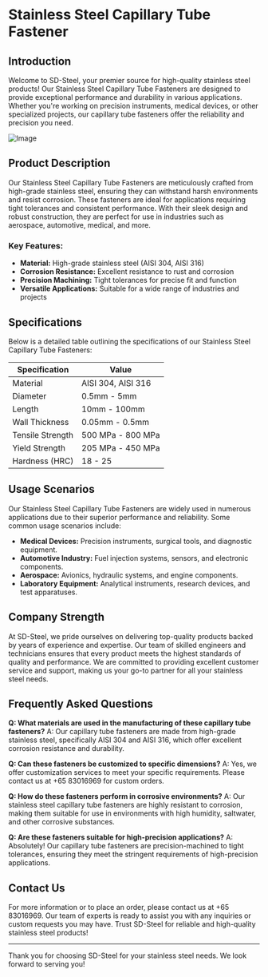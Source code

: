 # Stainless Steel Capillary Tube Fastener

## Introduction

Welcome to SD-Steel, your premier source for high-quality stainless steel products! Our Stainless Steel Capillary Tube Fasteners are designed to provide exceptional performance and durability in various applications. Whether you're working on precision instruments, medical devices, or other specialized projects, our capillary tube fasteners offer the reliability and precision you need.

![Image](https://github.com/user-attachments/assets/2567258e-e124-4816-932d-1809bd27ef0b)

## Product Description

Our Stainless Steel Capillary Tube Fasteners are meticulously crafted from high-grade stainless steel, ensuring they can withstand harsh environments and resist corrosion. These fasteners are ideal for applications requiring tight tolerances and consistent performance. With their sleek design and robust construction, they are perfect for use in industries such as aerospace, automotive, medical, and more.

### Key Features:
- **Material:** High-grade stainless steel (AISI 304, AISI 316)
- **Corrosion Resistance:** Excellent resistance to rust and corrosion
- **Precision Machining:** Tight tolerances for precise fit and function
- **Versatile Applications:** Suitable for a wide range of industries and projects

## Specifications

Below is a detailed table outlining the specifications of our Stainless Steel Capillary Tube Fasteners:

| Specification | Value |
|---------------|-------|
| Material      | AISI 304, AISI 316 |
| Diameter      | 0.5mm - 5mm |
| Length        | 10mm - 100mm |
| Wall Thickness| 0.05mm - 0.5mm |
| Tensile Strength | 500 MPa - 800 MPa |
| Yield Strength | 205 MPa - 450 MPa |
| Hardness (HRC) | 18 - 25 |

## Usage Scenarios

Our Stainless Steel Capillary Tube Fasteners are widely used in numerous applications due to their superior performance and reliability. Some common usage scenarios include:

- **Medical Devices:** Precision instruments, surgical tools, and diagnostic equipment.
- **Automotive Industry:** Fuel injection systems, sensors, and electronic components.
- **Aerospace:** Avionics, hydraulic systems, and engine components.
- **Laboratory Equipment:** Analytical instruments, research devices, and test apparatuses.

## Company Strength

At SD-Steel, we pride ourselves on delivering top-quality products backed by years of experience and expertise. Our team of skilled engineers and technicians ensures that every product meets the highest standards of quality and performance. We are committed to providing excellent customer service and support, making us your go-to partner for all your stainless steel needs.

## Frequently Asked Questions

**Q: What materials are used in the manufacturing of these capillary tube fasteners?**
A: Our capillary tube fasteners are made from high-grade stainless steel, specifically AISI 304 and AISI 316, which offer excellent corrosion resistance and durability.

**Q: Can these fasteners be customized to specific dimensions?**
A: Yes, we offer customization services to meet your specific requirements. Please contact us at +65 83016969 for custom orders.

**Q: How do these fasteners perform in corrosive environments?**
A: Our stainless steel capillary tube fasteners are highly resistant to corrosion, making them suitable for use in environments with high humidity, saltwater, and other corrosive substances.

**Q: Are these fasteners suitable for high-precision applications?**
A: Absolutely! Our capillary tube fasteners are precision-machined to tight tolerances, ensuring they meet the stringent requirements of high-precision applications.

## Contact Us

For more information or to place an order, please contact us at +65 83016969. Our team of experts is ready to assist you with any inquiries or custom requests you may have. Trust SD-Steel for reliable and high-quality stainless steel products!

---

Thank you for choosing SD-Steel for your stainless steel needs. We look forward to serving you!